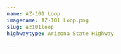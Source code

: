 ```yaml
---
name: AZ-101 Loop
imagename: AZ-101 Loop.png
slug: az101loop
highwaytype: Arizona State Highway

---
```

